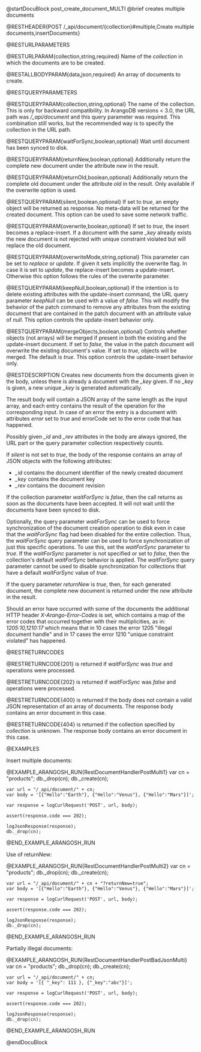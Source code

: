 @startDocuBlock post_create_document_MULTI
@brief creates multiple documents

@RESTHEADER{POST /_api/document/{collection}#multiple,Create multiple documents,insertDocuments}

@RESTURLPARAMETERS

@RESTURLPARAM{collection,string,required}
Name of the *collection* in which the documents are to be created.

@RESTALLBODYPARAM{data,json,required}
An array of documents to create.

@RESTQUERYPARAMETERS

@RESTQUERYPARAM{collection,string,optional}
The name of the collection. This is only for backward compatibility.
In ArangoDB versions < 3.0, the URL path was */_api/document* and
this query parameter was required. This combination still works, but
the recommended way is to specify the collection in the URL path.

@RESTQUERYPARAM{waitForSync,boolean,optional}
Wait until document has been synced to disk.

@RESTQUERYPARAM{returnNew,boolean,optional}
Additionally return the complete new document under the attribute *new*
in the result.

@RESTQUERYPARAM{returnOld,boolean,optional}
Additionally return the complete old document under the attribute *old*
in the result. Only available if the overwrite option is used.

@RESTQUERYPARAM{silent,boolean,optional}
If set to *true*, an empty object will be returned as response. No meta-data
will be returned for the created document. This option can be used to
save some network traffic.

@RESTQUERYPARAM{overwrite,boolean,optional}
If set to *true*, the insert becomes a replace-insert. If a document with the
same *_key* already exists the new document is not rejected with unique
constraint violated but will replace the old document.

@RESTQUERYPARAM{overwriteMode,string,optional}
This parameter can be set to *replace* or *update*. If given it sets implicitly 
the overwrite flag. In case it is set to *update*, the replace-insert becomes a
update-insert. Otherwise this option follows the rules of the overwrite parameter.

@RESTQUERYPARAM{keepNull,boolean,optional}
If the intention is to delete existing attributes with the update-insert
command, the URL query parameter *keepNull* can be used with a value of
*false*. This will modify the behavior of the patch command to remove any
attributes from the existing document that are contained in the patch document
with an attribute value of *null*.
This option controls the update-insert behavior only.

@RESTQUERYPARAM{mergeObjects,boolean,optional}
Controls whether objects (not arrays) will be merged if present in both the
existing and the update-insert document. If set to *false*, the value in the
patch document will overwrite the existing document's value. If set to *true*,
objects will be merged. The default is *true*.
This option controls the update-insert behavior only.


@RESTDESCRIPTION
Creates new documents from the documents given in the body, unless there
is already a document with the *_key* given. If no *_key* is given, a new
unique *_key* is generated automatically.

The result body will contain a JSON array of the
same length as the input array, and each entry contains the result
of the operation for the corresponding input. In case of an error
the entry is a document with attributes *error* set to *true* and
errorCode set to the error code that has happened.

Possibly given *_id* and *_rev* attributes in the body are always ignored,
the URL part or the query parameter collection respectively counts.

If *silent* is not set to *true*, the body of the response contains an
array of JSON objects with the following attributes:

  - *_id* contains the document identifier of the newly created document
  - *_key* contains the document key
  - *_rev* contains the document revision

If the collection parameter *waitForSync* is *false*, then the call
returns as soon as the documents have been accepted. It will not wait
until the documents have been synced to disk.

Optionally, the query parameter *waitForSync* can be used to force
synchronization of the document creation operation to disk even in
case that the *waitForSync* flag had been disabled for the entire
collection. Thus, the *waitForSync* query parameter can be used to
force synchronization of just this specific operations. To use this,
set the *waitForSync* parameter to *true*. If the *waitForSync*
parameter is not specified or set to *false*, then the collection's
default *waitForSync* behavior is applied. The *waitForSync* query
parameter cannot be used to disable synchronization for collections
that have a default *waitForSync* value of *true*.

If the query parameter *returnNew* is *true*, then, for each
generated document, the complete new document is returned under
the *new* attribute in the result.

Should an error have occurred with some of the documents
the additional HTTP header *X-Arango-Error-Codes* is set, which
contains a map of the error codes that occurred together with their
multiplicities, as in: *1205:10,1210:17* which means that in 10
cases the error 1205 "illegal document handle" and in 17 cases the
error 1210 "unique constraint violated" has happened.

@RESTRETURNCODES

@RESTRETURNCODE{201}
is returned if *waitForSync* was *true* and operations were processed.

@RESTRETURNCODE{202}
is returned if *waitForSync* was *false* and operations were processed.

@RESTRETURNCODE{400}
is returned if the body does not contain a valid JSON representation
of an array of documents. The response body contains
an error document in this case.

@RESTRETURNCODE{404}
is returned if the collection specified by *collection* is unknown.
The response body contains an error document in this case.

@EXAMPLES

Insert multiple documents:

@EXAMPLE_ARANGOSH_RUN{RestDocumentHandlerPostMulti1}
    var cn = "products";
    db._drop(cn);
    db._create(cn);

    var url = "/_api/document/" + cn;
    var body = '[{"Hello":"Earth"}, {"Hello":"Venus"}, {"Hello":"Mars"}]';

    var response = logCurlRequest('POST', url, body);

    assert(response.code === 202);

    logJsonResponse(response);
    db._drop(cn);
@END_EXAMPLE_ARANGOSH_RUN

Use of returnNew:

@EXAMPLE_ARANGOSH_RUN{RestDocumentHandlerPostMulti2}
    var cn = "products";
    db._drop(cn);
    db._create(cn);

    var url = "/_api/document/" + cn + "?returnNew=true";
    var body = '[{"Hello":"Earth"}, {"Hello":"Venus"}, {"Hello":"Mars"}]';

    var response = logCurlRequest('POST', url, body);

    assert(response.code === 202);

    logJsonResponse(response);
    db._drop(cn);
@END_EXAMPLE_ARANGOSH_RUN

Partially illegal documents:

@EXAMPLE_ARANGOSH_RUN{RestDocumentHandlerPostBadJsonMulti}
    var cn = "products";
    db._drop(cn);
    db._create(cn);

    var url = "/_api/document/" + cn;
    var body = '[{ "_key": 111 }, {"_key":"abc"}]';

    var response = logCurlRequest('POST', url, body);

    assert(response.code === 202);

    logJsonResponse(response);
    db._drop(cn);
@END_EXAMPLE_ARANGOSH_RUN

@endDocuBlock
